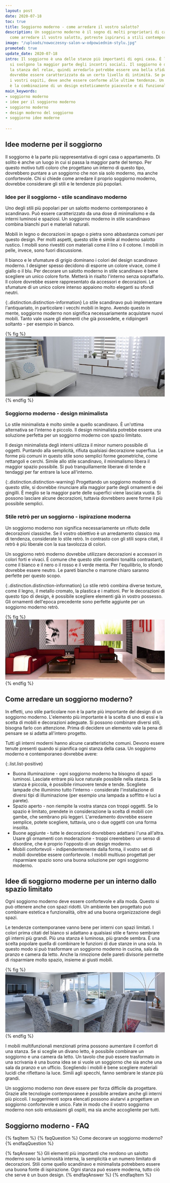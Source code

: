 ```yaml
---
layout: post
date: 2020-07-18
toc: true
title: Soggiorno moderno - come arredare il vostro salotto?
description: Un soggiorno moderno è il sogno di molti proprietari di casa. Se vi chiedete
  come arredare il vostro salotto, potreste ispirarvi a stili contemporanei.
image: "/uploads/nowoczesny-salon-w-odpowiednim-stylu.jpg"
promoted: true
update_date: 2020-07-18
intro: Il soggiorno è una delle stanze più importanti di ogni casa. È l'area dove
  si svolgono la maggior parte degli incontri sociali. Il soggiorno è di solito anche
  la stanza del relax, quindi arredarlo potrebbe essere una bella sfida. Il suo design
  dovrebbe essere caratterizzato da un certo livello di intimità. Se però deve impressionare
  i vostri ospiti, deve anche essere conforme alle ultime tendenze. Un soggiorno moderno
  è la combinazione di un design esteticamente piacevole e di funzionalità.
main_keywords:
- soggiorno moderno
- idee per il soggiorno moderno
- soggiorno moderno
- design moderno del soggiorno
- soggiorno idee moderne

---
```

## Idee moderne per il soggiorno

Il soggiorno è la parte più rappresentativa di ogni casa o appartamento. Di solito è anche un luogo in cui si passa la maggior parte del tempo. Per questo motivo tutti coloro che progettano un interno di questo tipo, dovrebbero puntare a un soggiorno che non sia solo moderno, ma anche confortevole. Chi si chiede come arredare il proprio soggiorno moderno, dovrebbe considerare gli stili e le tendenze più popolari.

### Idee per il soggiorno - stile scandinavo moderno

Uno degli stili più popolari per un salotto moderno contemporaneo è scandinavo. Può essere caratterizzato da una dose di minimalismo e da interni luminosi e spaziosi. Un soggiorno moderno in stile scandinavo combina bianchi puri e materiali naturali.

Mobili in legno o decorazioni in spago o pietra sono abbastanza comuni per questo design. Per molti aspetti, questo stile è simile al moderno salotto rustico. I mobili sono rivestiti con materiali come il lino o il cotone. I mobili in pelle, invece, sono fuori discussione.

Il bianco e le sfumature di grigio dominano i colori del design scandinavo moderno. I designer spesso decidono di esporre un colore vivace, come il giallo o il blu. Per decorare un salotto moderno in stile scandinavo è bene scegliere un unico colore forte. Metterà in risalto l'interno senza sopraffarlo. Il colore dovrebbe essere rappresentato da accessori e decorazioni. Le sfumature di un unico colore intenso appaiono molto eleganti su sfondi neutri.

{:.distinction.distinction-information}
Lo stile scandinavo può implementare l'antiquariato, in particolare i vecchi mobili in legno. Avendo questo in mente, soggiorno moderno non significa necessariamente acquistare nuovi mobili. Tanto vale usare gli elementi che già possedete, e ridipingerli soltanto - per esempio in bianco.

{% fig %}
![Living room ideas - modern scandinavian style](/uploads/nowoczesny-salon-w-stylu-skandynawskim.jpg "Living room ideas - modern scandinavian style")
{% endfig %}

### Soggiorno moderno - design minimalista

Lo stile minimalista è molto simile a quello scandinavo. È un'ottima alternativa se l'interno è piccolo. Il design minimalista potrebbe essere una soluzione perfetta per un soggiorno moderno con spazio limitato.

Il design minimalista degli interni utilizza il minor numero possibile di oggetti. Puntando alla semplicità, rifiuta qualsiasi decorazione superflua. Le forme più comuni in questo stile sono semplici forme geometriche, come rettangoli e cerchi. Simile allo stile scandinavo, il minimalismo libera il maggior spazio possibile. Si può tranquillamente liberare di tende e tendaggi per far entrare la luce all'interno.

{:.distinction.distinction-warning}
Progettando un soggiorno moderno di questo stile, si dovrebbe rinunciare alla maggior parte degli ornamenti e dei gingilli. È meglio se la maggior parte delle superfici viene lasciata vuota. Si possono lasciare alcune decorazioni, tuttavia dovrebbero avere forme il più possibile semplici.

### Stile retrò per un soggiorno - ispirazione moderna

Un soggiorno moderno non significa necessariamente un rifiuto delle decorazioni classiche. Se il vostro obiettivo è un arredamento classico ma di tendenza, considerate lo stile retrò. In contrasto con gli stili sopra citati, il retrò è più liberale con la sua tavolozza di colori.

Un soggiorno retrò moderno dovrebbe utilizzare decorazioni e accessori in colori forti e vivaci. È comune che questo stile combini tonalità contrastanti, come il bianco e il nero o il rosso e il verde menta. Per l'equilibrio, lo sfondo dovrebbe essere neutro. Le pareti bianche o marrone chiaro saranno perfette per questo scopo.

{:.distinction.distinction-information}
Lo stile retrò combina diverse texture, come il legno, il metallo cromato, la plastica e i mattoni. Per le decorazioni di questo tipo di design, è possibile scegliere elementi già in vostro possesso. Gli ornamenti dell'epoca precedente sono perfette aggiunte per un soggiorno moderno retrò.

{% fig %}
![Retro style for a living room - modern inspiration](/uploads/salon-nowoczesny-postaw-na-retro-1.jpg "Retro style for a living room - modern inspiration")
{% endfig %}

## Come arredare un soggiorno moderno?

In effetti, uno stile particolare non è la parte più importante del design di un soggiorno moderno. L'elemento più importante è la scelta di uno di essi e la scelta di mobili e decorazioni adeguate. Si possono combinare diversi stili, bisogna farlo con attenzione. Prima di decidere un elemento vale la pena di pensare se si adatta all'intero progetto.

Tutti gli interni moderni hanno alcune caratteristiche comuni. Devono essere tenute presenti quando si pianifica ogni stanza della casa. Un soggiorno moderno e contemporaneo dovrebbe avere:

{:.list.list-positive}

* Buona illuminazione - ogni soggiorno moderno ha bisogno di spazi luminosi. Lasciate entrare più luce naturale possibile nella stanza. Se la stanza è piccola, è possibile rimuovere tende e tende. Scegliete lampade che illuminino tutto l'interno - considerate l'installazione di diversi tipi di illuminazione (per esempio una lampada a soffitto e luci a parete).
* Spazio aperto - non riempite la vostra stanza con troppi oggetti. Se lo spazio è limitato, prendete in considerazione la scelta di mobili con gambe, che sembrano più leggeri. L'arredamento dovrebbe essere semplice, potete scegliere, tuttavia, uno o due oggetti con una forma insolita.
* Buone aggiunte - tutte le decorazioni dovrebbero adattarsi l'una all'altra. Usare gli ornamenti con moderazione - troppi creerebbero un senso di disordine, che è proprio l'opposto di un design moderno.
* Mobili confortevoli - indipendentemente dalla forma, il vostro set di mobili dovrebbe essere confortevole. I mobili multiuso progettati per risparmiare spazio sono una buona soluzione per ogni soggiorno moderno.

## Idee di soggiorno moderne per un interno dallo spazio limitato

Ogni soggiorno moderno deve essere confortevole e alla moda. Questo si può ottenere anche con spazi ridotti. Un ambiente ben progettato può combinare estetica e funzionalità, oltre ad una buona organizzazione degli spazi.

Le tendenze contemporanee vanno bene per interni con spazi limitati. I colori prima citati del bianco si adattano a qualsiasi stile e fanno sembrare gli interni più grandi. Più una stanza è luminosa, più grande sembra. È una scelta popolare quella di combinare le funzioni di due stanze in una sola. In questo modo si può trasformare un soggiorno moderno in cucina, sala da pranzo e camera da letto. Anche la rimozione delle pareti divisorie permette di risparmiare molto spazio, insieme ai giusti mobili.

{% fig %}
![Modern living room ideas for a limited space interior](/uploads/pomysl-na-nowoczesny-salon-o-niewielkiej-powierzchni.jpg "Modern living room ideas for a limited space interior")
{% endfig %}

I mobili multifunzionali menzionati prima possono aumentare il comfort di una stanza. Se si sceglie un divano letto, è possibile combinare un soggiorno e una camera da letto. Un tavolo che può essere trasformato in una scrivania è una buona idea se si vuole un soggiorno che sia anche una sala da pranzo e un ufficio. Scegliendo i mobili è bene scegliere materiali lucidi che riflettano la luce. Simili agli specchi, fanno sembrare le stanze più grandi.

Un soggiorno moderno non deve essere per forza difficile da progettare. Grazie alle tecnologie contemporanee è possibile arredare anche gli interni più piccoli. I suggerimenti sopra elencati possono aiutarvi a progettare un soggiorno confortevole e unico. Fate in modo che il vostro soggiorno moderno non solo entusiasmi gli ospiti, ma sia anche accogliente per tutti.

## Soggiorno moderno - FAQ

{% faqItem %}
{% faqQuestion %}
Come decorare un soggiorno moderno?
{% endfaqQuestion %}

{% faqAnswer %}
Gli elementi più importanti che rendono un salotto moderno sono la luminosità interna, la semplicità e un numero limitato di decorazioni. Stili come quello scandinavo e minimalista potrebbero essere una buona fonte di ispirazione. Ogni stanza può essere moderna, tutto ciò che serve è un buon design.
{% endfaqAnswer %}
{% endfaqItem %}